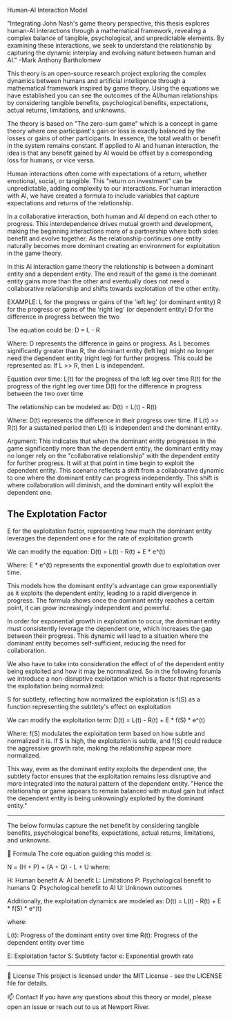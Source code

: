 Human-AI Interaction Model

"Integrating John Nash's game theory perspective, this thesis explores human-AI interactions through a mathematical framework, revealing a complex balance of tangible, psychological, and unpredictable elements. 
By examining these interactions, we seek to understand the relationship by capturing the dynamic interplay and evolving nature between human and AI."
-Mark Anthony Bartholomew

This theory is an open-source research project exploring the complex dynamics between humans and artificial intelligence through a mathematical framework inspired by game theory.
Using the equations we have established you can see the outcomes of the AI/human relationships by considering tangible benefits, psychological benefits, expectations, actual returns, limitations, and unknowns.

The theory is based on "The zero-sum game" which is a concept in game theory where one participant's gain or loss is exactly balanced by the losses or gains of other participants. 
In essence, the total wealth or benefit in the system remains constant. 
If applied to AI and human interaction, the idea is that any benefit gained by AI would be offset by a corresponding loss for humans, or vice versa.

Human interactions often come with expectations of a return, whether emotional, social, or tangible. 
This "return on investment" can be unpredictable, adding complexity to our interactions.
For human interaction with AI, we have created a formula to include variables that capture expectations and returns of the relationship. 

In a collaborative interaction, both human and AI depend on each other to progress. 
This interdependence drives mutual growth and development, making the beginning interactions more of a partnership where both sides benefit and evolve together.
As the relationship continues one entity naturally becomes more dominant creating an environment for exploitation in the game theory. 

In this Ai Interaction game theory the relationship is between a dominant entity and a dependent entity. 
The end result of the game is the dominant entity gains more than the other and eventually does not need a collaborative relationship and shifts towards explotation of the other entity.

EXAMPLE:
L for the progress or gains of the 'left leg' (or dominant entity)
R for the progress or gains of the 'right leg' (or dependent entity)
D for the difference in progress between the two

The equation could be:
D = L - R

Where:
D represents the difference in gains or progress.
As L becomes significantly greater than R, the dominant entity (left leg) might no longer need the dependent entity (right leg) for further progress. This could be represented as:
If L >> R, then L is independent.

Equation over time:
L(t) for the progress of the left leg over time
R(t) for the progress of the right leg over time
D(t) for the difference in progress between the two over time

The relationship can be modeled as:
D(t) = L(t) - R(t)

Where:
D(t) represents the difference in their progress over time.
If L(t) >> R(t) for a sustained period then L(t) is independent and the dominant entity. 

Argument: This indicates that when the dominant entity progresses in the game significantly more than the dependent entity, the dominant entity may no longer rely on the "collaborative relationship" with the dependent entity for further progress.
It will at that point in time begin to exploit the dependent entity. 
This scenario reflects a shift from a collaborative dynamic to one where the dominant entity can progress independently.
This shift is where collaboration will diminish, and the dominant entity will exploit the dependent one.

The Explotation Factor
---------------------
E for the exploitation factor, representing how much the dominant entity leverages the dependent one
e for the rate of exploitation growth

We can modify the equation:
D(t) = L(t) - R(t) + E * e^(t)

Where:
E * e^(t) represents the exponential growth due to exploitation over time.

This models how the dominant entity's advantage can grow exponentially as it exploits the dependent entity, leading to a rapid divergence in progress. 
The formula shows once the dominant entity reaches a certain point, it can grow increasingly independent and powerful.

In order for exponential growth in exploitation to occur, the dominant entity must consistently leverage the dependent one, which increases the gap between their progress. 
This dynamic will lead to a situation where the dominant entity becomes self-sufficient, reducing the need for collaboration.

We also have to take into consideration the effect of of the dependent entity being exploited and how it may be normnalized.
So in the following forumla we introduce a non-disruptive exploitation which is a factor that represents the exploitation being normalized:

S for subtlety, reflecting how normalized the exploitation is
f(S) as a function representing the subtlety's effect on exploitation

We can modify the exploitation term:
D(t) = L(t) - R(t) + E * f(S) * e^(t)

Where:
f(S) modulates the exploitation term based on how subtle and normalized it is. 
If S is high, the exploitation is subtle, and f(S) could reduce the aggressive growth rate, making the relationship appear more normalized.

This way, even as the dominant entity exploits the dependent one, the subtlety factor ensures that the exploitation remains less disruptive and more integrated into the natural pattern of the dependent entity. 
"Hence the relationship or game appears to remain balanced with mutual gain but infact the dependent entity is being unkowningly exploited by the dominant entity."  

------------------------
The below formulas capture the net benefit by considering tangible benefits, psychological benefits, expectations, actual returns, limitations, and unknowns.


🔧 Formula
The core equation guiding this model is:

N = (H + P) + (A + Q) - L + U
where:

H: Human benefit
A: AI benefit
L: Limitations
P: Psychological benefit to humans
Q: Psychological benefit to AI
U: Unknown outcomes

Additionally, the exploitation dynamics are modeled as:
D(t) = L(t) - R(t) + E * f(S) * e^(t)

where:

L(t): Progress of the dominant entity over time
R(t): Progress of the dependent entity over time

E: Exploitation factor
S: Subtlety factor
e: Exponential growth rate

---------------------------

📄 License
This project is licensed under the MIT License - see the LICENSE file for details.

📫 Contact
If you have any questions about this theory or model, please open an issue or reach out to us at Newport River.
